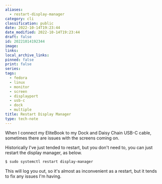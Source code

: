 ```yaml
---
aliases:
  - restart-display-manager
category: cli
classification: public
date: 2022-10-14T19:23:44
date_modified: 2022-10-14T19:23:44
draft: false
id: 20221014192344
image: 
links: 
local_archive_links: 
pinned: false
print: false
series: 
tags:
  - fedora
  - linux
  - monitor
  - screen
  - displayport
  - usb-c
  - dock
  - multiple
title: Restart Display Manager
type: tech-note
---
```


When I connect my EliteBook to my Dock and Daisy Chain USB-C cable, sometimes there are issues with the screens coming on.

Historically I've just tended to restart, but you don't need to, you can just restart the display manager, as below.

```sh
$ sudo systemctl restart display-manager
```

This will log you out, so it's almost as inconvenient as a restart, but it tends to fix any issues I'm having.

